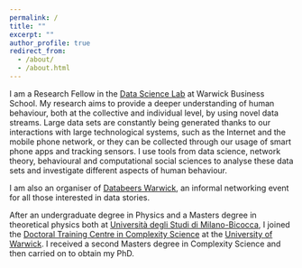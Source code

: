 ```yaml
---
permalink: /
title: ""
excerpt: ""
author_profile: true
redirect_from: 
  - /about/
  - /about.html
---
```

I am a Research Fellow in the <a href="http://datasciencelab.co.uk" target="_blank" rel="noopener noreferrer">Data Science Lab</a> at Warwick Business School. My research aims to provide a deeper understanding of human behaviour, both at the collective and individual level, by using novel data streams. Large data sets are constantly being generated thanks to our interactions with large technological systems, such as the Internet and the mobile phone network, or they can be collected through our usage of smart phone apps and tracking sensors. I use tools from data science, network theory, behavioural and computational social sciences to analyse these data sets and investigate different aspects of human behaviour.

I am also an organiser of <a href="https://databeerswrik.tumblr.com" target="_blank" rel="noopener noreferrer">Databeers Warwick</a>, an informal networking event for all those interested in data stories.

After an undergraduate degree in Physics and a Masters degree in theoretical physics both at <a href="http://www.unimib.it/go/102/Home/English" target="_blank" rel="noopener noreferrer">Università degli Studi di Milano-Bicocca</a>, I joined the <a href="http://www2.warwick.ac.uk/fac/cross_fac/complexity/" target="_blank" rel="noopener noreferrer">Doctoral Training Centre in Complexity Science</a> at the <a href="http://www2.warwick.ac.uk" target="_blank" rel="noopener noreferrer">University of Warwick</a>. I received a second Masters degree in Complexity Science and then carried on to obtain my PhD.